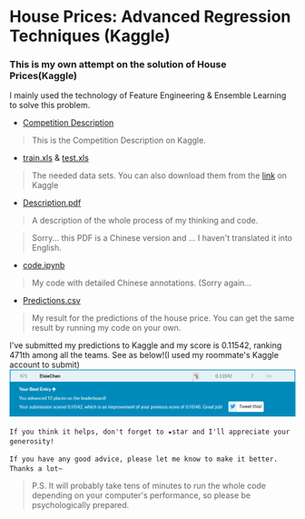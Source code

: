 # House Prices: Advanced Regression Techniques (Kaggle)
### This is my own attempt on the solution of House Prices(Kaggle)

I mainly used the technology of Feature Engineering & Ensemble Learning to solve this problem.

* [Competition Description](https://www.kaggle.com/c/house-prices-advanced-regression-techniques/overview) 

> This is the Competition Description on Kaggle.

* [train.xls](https://github.com/Gaiss/House-Prices-Kaggle/blob/master/train.csv) & [test.xls](https://github.com/Gaiss/House-Prices-Kaggle/blob/master/train.csv) 

> The needed data sets. You can also download them from the [link](https://www.kaggle.com/c/house-prices-advanced-regression-techniques/data) on Kaggle

* [Description.pdf](https://github.com/Gaiss/House-Prices-Kaggle/blob/master/Description.pdf)

> A description of the whole process of my thinking and code.

> Sorry... this PDF is a Chinese version and ... I haven't translated it into English.

* [code.ipynb](https://github.com/Gaiss/House-Prices-Kaggle/blob/master/code.ipynb)

> My code with detailed Chinese annotations. (Sorry again...

* [Predictions.csv](https://github.com/Gaiss/House-Prices-Kaggle/blob/master/Predictions.csv)

> My result for the predictions of the house price. You can get the same result by running my code on your own.

I've submitted my predictions to Kaggle and my score is 0.11542, ranking 471th among all the teams. See as below!(I used my roommate's Kaggle account to submit)
![](https://github.com/Gaiss/House-Prices-Kaggle/blob/master/score%20%26%20rank.png)

`If you think it helps, don't forget to ★star and I'll appreciate your generosity!`

`If you have any good advice, please let me know to make it better. Thanks a lot~`

> P.S. It will probably take tens of minutes to run the whole code depending on your computer's performance, so please be psychologically prepared.
